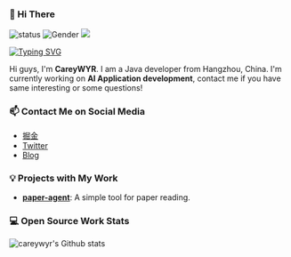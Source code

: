 ### 👋 Hi There

![status](https://img.shields.io/badge/status-up-brightgreen) ![Gender](https://img.shields.io/badge/gender-%F0%9F%A4%B5-lightgrey)  ![](https://komarev.com/ghpvc/?username=careywyr)

[![Typing SVG](https://readme-typing-svg.demolab.com?font=Fira+Code&pause=1000&width=435&lines=I'm+CareyWYR%2C;U+can+also+call+me+leafw)](https://git.io/typing-svg)

Hi guys, I'm **CareyWYR**. I am a Java developer from Hangzhou, China. I'm currently working on **AI Application development**, contact me if you have same interesting or some questions!

### 📫 Contact Me on Social Media
- [掘金](https://juejin.cn/user/2831954919569245)
- [Twitter](https://x.com/wyr95626)
- [Blog](https://www.leafw.net/)

### 💡 Projects with My Work
- [**paper-agent**](https://github.com/careywyr/paper-agent): A simple tool for paper reading.
 
### 💻 Open Source Work Stats

![careywyr's Github stats](https://github-readme-stats.vercel.app/api?username=careywyr&show_icons=true)

